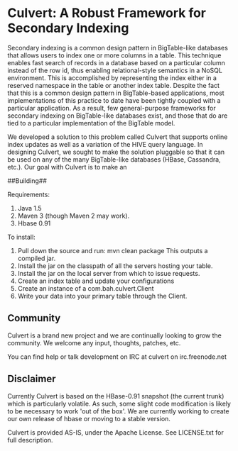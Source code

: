 # Culvert: A Robust Framework for Secondary Indexing #

Secondary indexing is a common design pattern in BigTable-like databases that allows users to index one or more columns in a table. This technique enables fast search of records in a database based on a particular column instead of the row id, thus enabling relational-style semantics in a NoSQL environment. This is accomplished by representing the index either in a reserved namespace in the table or another index table. Despite the fact that this is a common design pattern in BigTable-based applications, most implementations of this practice to date have been tightly coupled with a particular application. As a result, few general-purpose frameworks for secondary indexing on BigTable-like databases exist, and those that do are tied to a particular implementation of the BigTable model.

We developed a solution to this problem called Culvert that supports online index updates as well as a variation of the HIVE query language. In designing Culvert, we sought to make the solution pluggable so that it can be used on any of the many BigTable-like databases (HBase, Cassandra, etc.). Our goal with Culvert is to make an 

##Building##

Requirements:
1. Java 1.5
2. Maven 3 (though Maven 2 may work).
3. Hbase 0.91

To install:
1. Pull down the source and run: 
   mvn clean package
This outputs a compiled jar.
2. Install the jar on the classpath of all the servers hosting your table. 
3. Install the jar on the local server from which to issue requests.
4. Create an index table and update your configurations
5. Create an instance of a com.bah.culvert.Client
6. Write your data into your primary table through the Client.

## Community ##

Culvert is a brand new project and we are continually looking to grow the community. We welcome any input, thoughts, patches, etc. 

You can find help or talk development on IRC at
culvert on irc.freenode.net

## Disclaimer ##
Currently Culvert is based on the HBase-0.91 snapshot (the current trunk) which is particularly volatile. As such, some slight code modification is likely to be necessary to work 'out of the box'. We are currently working to create our own release of hbase or moving to a stable version. 

Culvert is provided AS-IS, under the Apache License. See LICENSE.txt for full description.
